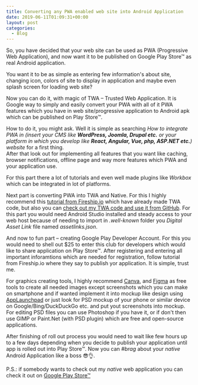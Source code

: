 ```yaml
---
title: Converting any PWA enabled web site into Android Application
date: 2019-06-11T01:09:31+00:00
layout: post
categories:
  - Blog
---
```

So, you have decided that your web site can be used as PWA (Progressive Web Application), and now want it to be published on Google Play Store™ as real Android application.

You want it to be as simple as entering few information's about site, changing icon, colors of site to display in application and maybe even splash screen for loading web site?

Now you can do it, with magic of TWA – Trusted Web Application. It is Google way to simply and easily convert your PWA with all of it PWA features which you have in web site/progressive application to Android apk which can be published on Play Store™.

How to do it, you might ask. Well it is simple as searching _How to integrate PWA in (insert your CMS like_ **_WordPress, Joomla, Drupal etc._** _or your platform in which you develop like_ **_React, Angular, Vue, php, ASP.NET etc._**_) website_ for a first thing.  
After that look out for implementing all features that you want like caching, browser notifications, offline page and way more features which PWA and your application use.

For this part there a lot of tutorials and even well made plugins like _Workbox_ which can be integrated in lot of platforms.

Next part is converting PWA into TWA and Native. For this I highly recommend this [tutorial from Fireship.io](https://fireship.io/lessons/pwa-to-play-store/) which have already made TWA code, but also you can [check out my TWA code and use it from GitHub](https://github.com/idzan/idzan-twa). For this part you would need Android Studio installed and steady access to your web host because of needing to import in _.well-known_ folder you _Digital Asset Link_ file named _assetlinks.json_.

And now to fun part – creating Google Play Developer Account. For this you would need to shell out $25 to enter this club for developers which would like to share application on Play Store™. After registering and entering all important inforamtions which are needed for registration, follow tutorial from Fireship.io where they say to publish yor application. It is simple, trust me.

For graphics creating tools, I highly recommend [Canva](https://canva.com), and [Figma](https://figma.com) as free tools to create all needed images except screenshots which you can make on smartphone and if wanted implement it into mockup like design using [AppLaunchpad](https://theapplaunchpad.com) or just look for PSD mockup of your phone or similar device on Google/Bing/DuckDuckGo etc. and put yout screenshots into mockup. For editing PSD files you can use Photoshop if you have it, or if don't then use GIMP or Paint.Net (with PSD plugin) which are free and open-source applications.

After finishing of roll out process you would need to wait like few hours up to a few days depending when you decide to publish your application until app is rolled out into Play Store™. Now you can _#brag_ about your _native_ Android Application like a boss 😎👌.

P.S.: if somebody wants to check out my _native_ web application you can check it out on [Google Play Store&#x2122;](https://play.google.com/store/apps/details?id=marko.idzan.twa)